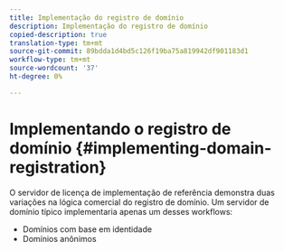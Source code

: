 ```yaml
---
title: Implementação do registro de domínio
description: Implementação do registro de domínio
copied-description: true
translation-type: tm+mt
source-git-commit: 89bdda1d4bd5c126f19ba75a819942df901183d1
workflow-type: tm+mt
source-wordcount: '37'
ht-degree: 0%

---
```



# Implementando o registro de domínio {#implementing-domain-registration}

O servidor de licença de implementação de referência demonstra duas variações na lógica comercial do registro de domínio. Um servidor de domínio típico implementaria apenas um desses workflows:

* Domínios com base em identidade
* Domínios anônimos

